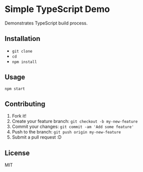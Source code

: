 # Simple TypeScript Demo

Demonstrates TypeScript build process.

## Installation

- `git clone`
- `cd `
- `npm install`

## Usage

`npm start`

## Contributing

1. Fork it!
2. Create your feature branch: `git checkout -b my-new-feature`
3. Commit your changes: `git commit -am 'Add some feature'`
4. Push to the branch: `git push origin my-new-feature`
5. Submit a pull request :D

## License

MIT
